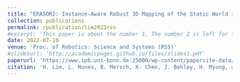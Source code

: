 ```yaml
---
title: "ERASOR2: Instance-Aware Robust 3D Mapping of the Static World in Dynamic Scenes"
collection: publications
permalink: /publication/lim2023rss
#excerpt: 'This paper is about the number 1. The number 2 is left for future work.'
date: 2022-07-10
venue: 'Proc. of Robotics: Science and Systems (RSS)'
#slidesurl: 'http://academicpages.github.io/files/slides1.pdf'
paperurl: 'https://www.ipb.uni-bonn.de:25000/wp-content/papercite-data/pdf/lim2023rss.pdf'
citation: 'H. Lim, L. Nunes, B. Mersch, X. Chen, J. Behley, H. Myung, and C. Stachniss, “ERASOR2: Instance-Aware Robust 3D Mapping of the Static World in Dynamic Scenes,” in Proc. of Robotics: Science and Systems (RSS), 2023.'
---
```

